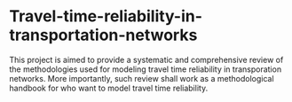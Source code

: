 # Travel-time-reliability-in-transportation-networks
This project is aimed to provide a systematic and comprehensive review of the methodologies used for modeling travel time reliability in transporation networks. More importantly, such review shall work as a methodological handbook for who want to model travel time reliability.
